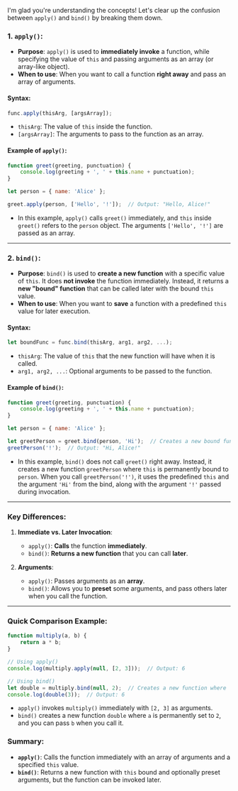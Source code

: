 I'm glad you're understanding the concepts! Let's clear up the confusion between `apply()` and `bind()` by breaking them down.

### 1. **`apply()`**:

- **Purpose**: `apply()` is used to **immediately invoke** a function, while specifying the value of `this` and passing arguments as an array (or array-like object).
- **When to use**: When you want to call a function **right away** and pass an array of arguments.
  
#### Syntax:
```javascript
func.apply(thisArg, [argsArray]);
```

- `thisArg`: The value of `this` inside the function.
- `[argsArray]`: The arguments to pass to the function as an array.

#### Example of `apply()`:
```javascript
function greet(greeting, punctuation) {
    console.log(greeting + ', ' + this.name + punctuation);
}

let person = { name: 'Alice' };

greet.apply(person, ['Hello', '!']);  // Output: "Hello, Alice!"
```

- In this example, `apply()` calls `greet()` immediately, and `this` inside `greet()` refers to the `person` object. The arguments `['Hello', '!']` are passed as an array.

---

### 2. **`bind()`**:

- **Purpose**: `bind()` is used to **create a new function** with a specific value of `this`. It does **not invoke** the function immediately. Instead, it returns a **new "bound" function** that can be called later with the bound `this` value.
- **When to use**: When you want to **save** a function with a predefined `this` value for later execution.

#### Syntax:
```javascript
let boundFunc = func.bind(thisArg, arg1, arg2, ...);
```

- `thisArg`: The value of `this` that the new function will have when it is called.
- `arg1, arg2, ...`: Optional arguments to be passed to the function.

#### Example of `bind()`:
```javascript
function greet(greeting, punctuation) {
    console.log(greeting + ', ' + this.name + punctuation);
}

let person = { name: 'Alice' };

let greetPerson = greet.bind(person, 'Hi');  // Creates a new bound function
greetPerson('!');  // Output: "Hi, Alice!"
```

- In this example, `bind()` does not call `greet()` right away. Instead, it creates a new function `greetPerson` where `this` is permanently bound to `person`. When you call `greetPerson('!')`, it uses the predefined `this` and the argument `'Hi'` from the bind, along with the argument `'!'` passed during invocation.

---

### Key Differences:

1. **Immediate vs. Later Invocation**:
   - `apply()`: **Calls** the function **immediately**.
   - `bind()`: **Returns a new function** that you can call **later**.

2. **Arguments**:
   - `apply()`: Passes arguments as an **array**.
   - `bind()`: Allows you to **preset** some arguments, and pass others later when you call the function.

---

### Quick Comparison Example:

```javascript
function multiply(a, b) {
    return a * b;
}

// Using apply()
console.log(multiply.apply(null, [2, 3]));  // Output: 6

// Using bind()
let double = multiply.bind(null, 2);  // Creates a new function where `a` is always 2
console.log(double(3));  // Output: 6
```

- `apply()` invokes `multiply()` immediately with `[2, 3]` as arguments.
- `bind()` creates a new function `double` where `a` is permanently set to `2`, and you can pass `b` when you call it.

### Summary:
- **`apply()`**: Calls the function immediately with an array of arguments and a specified `this` value.
- **`bind()`**: Returns a new function with `this` bound and optionally preset arguments, but the function can be invoked later.

